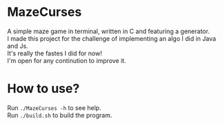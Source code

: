 # MazeCurses
A simple maze game in terminal, written in C and featuring a generator.<br>
I made this project for the challenge of implementing an algo I did in Java and Js.<br>
It's really the fastes I did for now!<br>
I'm open for any continution to improve it.<br>

# How to use?
Run `./MazeCurses -h` to see help.<br>
Run `./build.sh` to build the program.<br>
